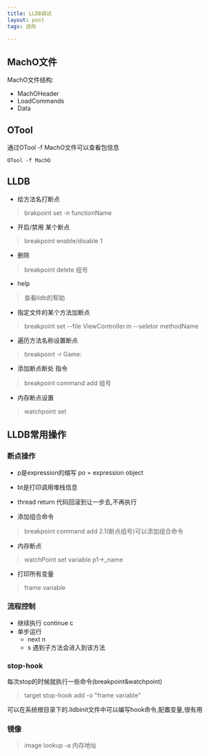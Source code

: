 ```yaml
---
title: LLDB调试
layout: post
tags: 逆向

---
```


## MachO文件
MachO文件结构:

* MachOHeader
* LoadCommands
* Data

## OTool
通过OTool -f MachO文件可以查看包信息

```
OTool -f MachO
```

## LLDB

* 给方法名打断点
> brakpoint set -n functionName


* 开启/禁用 某个断点
> breakpoint enable/disable 1

* 删除
> breakpoint delete 组号

* help
> 查看lldb的帮助

* 指定文件的某个方法加断点
> breakpoint set --file ViewController.m --seletor methodName

* 遍历方法名称设置断点
> breakpoint -r Game:

* 添加断点断处 指令
> breakpoint command add 组号

* 内存断点设置
> watchpoint set 

## LLDB常用操作
### 断点操作
* p是expression的缩写 po = expression object

* bt是打印调用堆栈信息

* thread return 代码回滚到让一步去,不再执行

* 添加组合命令
> breakpoint command add 2.1(断点组号)可以添加组合命令
> 
* 内存断点
> watchPoint set variable p1->_name 

* 打印所有变量
> frame variable	  



### 流程控制
* 继续执行 continue c
* 单步运行 
	* next	  n
	* s		遇到子方法会进入到该方法
	

### stop-hook

每次stop的时候就执行一些命令(breakpoint&watchpoint)
> target stop-hook add -o "frame variable"

可以在系统根目录下的.lldbinit文件中可以编写hook命令,配置变量,很有用

### 镜像
> image lookup -a 内存地址




 
